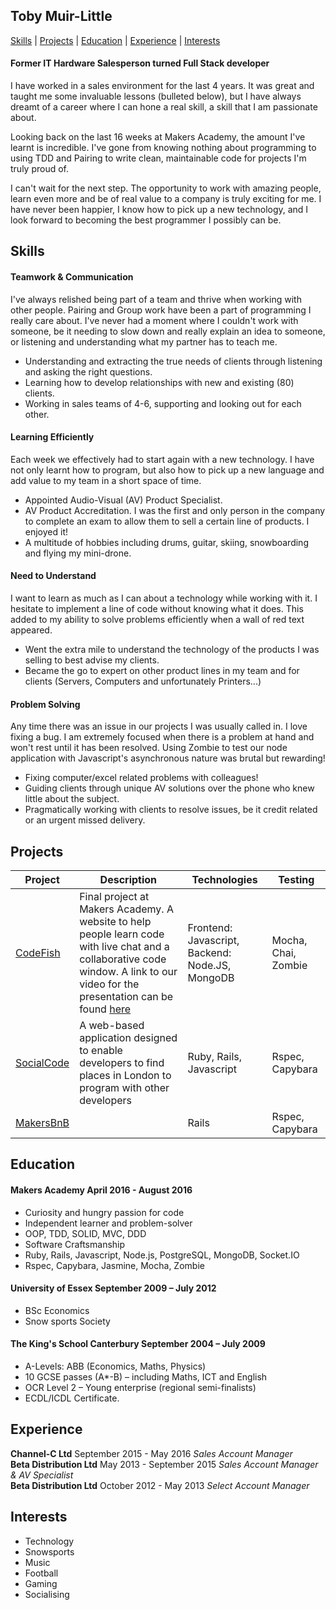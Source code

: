 ## Toby Muir-Little

[Skills](#skills) | [Projects](#projects) | [Education](#education) | [Experience](#experience) | [Interests](#Interests)

#### Former IT Hardware Salesperson turned Full Stack developer

I have worked in a sales environment for the last 4 years. It was great and taught me some invaluable lessons (bulleted below), but I have always dreamt of a career where I can hone a real skill, a skill that I am passionate about.

Looking back on the last 16 weeks at Makers Academy, the amount I've learnt is incredible. I've gone from knowing nothing about programming to using TDD and Pairing to write clean, maintainable code for projects I'm truly proud of.

I can't wait for the next step. The opportunity to work with amazing people, learn even more and be of real value to a company is truly exciting for me. I have never been happier, I know how to pick up a new technology, and I look forward to becoming the best programmer I possibly can be.

## Skills

#### Teamwork & Communication

I've always relished being part of a team and thrive when working with other people. Pairing and Group work have been a part of programming I really care about. I've never had a moment where I couldn't work with someone, be it needing to slow down and really explain an idea to someone, or listening and understanding what my partner has to teach me.
- Understanding and extracting the true needs of clients through listening and asking the right questions.
- Learning how to develop relationships with new and existing (80) clients.
- Working in sales teams of 4-6, supporting and looking out for each other.

#### Learning Efficiently

Each week we effectively had to start again with a new technology. I have not only learnt how to program, but also how to pick up a new language and add value to my team in a short space of time.
- Appointed Audio-Visual (AV) Product Specialist.
- AV Product Accreditation. I was the first and only person in the company to complete an exam to allow them to sell a certain line of products. I enjoyed it!
- A multitude of hobbies including drums, guitar, skiing, snowboarding and flying my mini-drone.

#### Need to Understand

I want to learn as much as I can about a technology while working with it. I hesitate to implement a line of code without knowing what it does. This added to my ability to solve problems efficiently when a wall of red text appeared.
- Went the extra mile to understand the technology of the products I was selling to best advise my clients.
- Became the go to expert on other product lines in my team and for clients (Servers, Computers and unfortunately Printers...)

#### Problem Solving

Any time there was an issue in our projects I was usually called in. I love fixing a bug. I am extremely focused when there is a problem at hand and won't rest until it has been resolved. Using Zombie to test our node application with Javascript's asynchronous nature was brutal but rewarding!
- Fixing computer/excel related problems with colleagues!
- Guiding clients through unique AV solutions over the phone who knew little about the subject.
- Pragmatically working with clients to resolve issues, be it credit related or an urgent missed delivery.

## Projects

| Project | Description | Technologies | Testing |
|---|---|---|---|
|[CodeFish](https://github.com/toby676/GlobalCodeNetwork) | Final project at Makers Academy. A website to help people learn code with live chat and a collaborative code window. A link to our video for the presentation can be found [here](https://vimeo.com/178160019) | Frontend: Javascript, Backend: Node.JS, MongoDB | Mocha, Chai, Zombie |
| [SocialCode](https://github.com/toby676/social-code) | A web-based application designed to enable developers to find places in London to program with other developers | Ruby, Rails, Javascript | Rspec, Capybara
| [MakersBnB](https://github.com/toby676/makers-bnb) | | Rails | Rspec, Capybara |  

## Education

#### Makers Academy April 2016 - August 2016

- Curiosity and hungry passion for code
- Independent learner and problem-solver
- OOP, TDD, SOLID, MVC, DDD
- Software Craftsmanship
- Ruby, Rails, Javascript, Node.js, PostgreSQL, MongoDB, Socket.IO
- Rspec, Capybara, Jasmine, Mocha, Zombie

#### University of Essex September 2009 – July 2012

- BSc Economics
- Snow sports Society

#### The King's School Canterbury September 2004 – July 2009

- A-Levels: ABB (Economics, Maths, Physics)
- 10 GCSE passes (A*-B) – including Maths, ICT and English
- OCR Level 2 – Young enterprise (regional semi-finalists)
- ECDL/ICDL Certificate.

## Experience

**Channel-C Ltd** September 2015 - May 2016
*Sales Account Manager*  
**Beta Distribution Ltd** May 2013 - September 2015
*Sales Account Manager & AV Specialist*  
**Beta Distribution Ltd** October 2012 - May 2013
*Select Account Manager*  

## Interests

- Technology
- Snowsports
- Music
- Football
- Gaming
- Socialising
